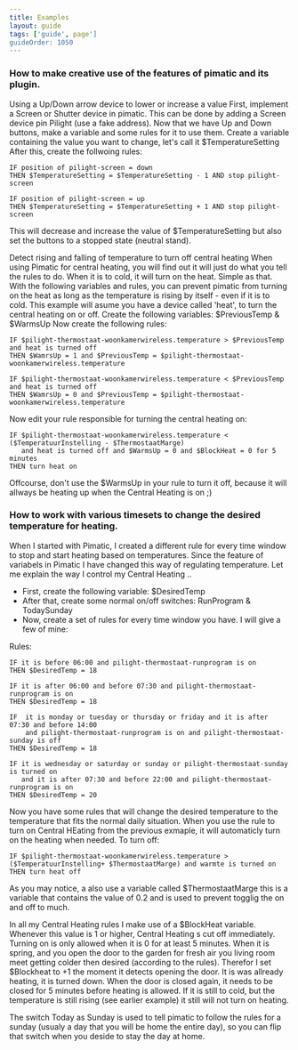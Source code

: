 ```yaml
---
title: Examples
layout: guide
tags: ['guide', page']
guideOrder: 1050
---
```


### How to make creative use of the features of pimatic and its plugin.

Using a Up/Down arrow device to lower or increase a value
First, implement a Screen or Shutter device in pimatic. This can be done by adding a Screen device pin Pilight (use a fake address). Now that we have Up and Down buttons, make a variable and some rules for it to use them.
Create a variable containing the value you want to change, let's call it $TemperatureSetting
After this, create the follwoing rules:

    IF position of pilight-screen = down
    THEN $TemperatureSetting = $TemperatureSetting - 1 AND stop pilight-screen

    IF position of pilight-screen = up
    THEN $TemperatureSetting = $TemperatureSetting + 1 AND stop pilight-screen

This will decrease and increase the value of $TemperatureSetting but also set the buttons to a stopped state (neutral stand).

Detect rising and falling of temperature to turn off central heating
When using Pimatic for central heating, you will find out it will just do what you tell the rules to do. When it is to cold, it will turn on the heat. Simple as that. With the following variables and rules, you can prevent pimatic from turning on the heat as long as the temperature is rising by itself - even if it is to cold. This example will asume you have a device called 'heat', to turn the central heating on or off.
Create the following variables: $PreviousTemp & $WarmsUp
Now create the following rules:

    IF $pilight-thermostaat-woonkamerwireless.temperature > $PreviousTemp and heat is turned off
    THEN $WamrsUp = 1 and $PreviousTemp = $pilight-thermostaat-woonkamerwireless.temperature

    IF $pilight-thermostaat-woonkamerwireless.temperature < $PreviousTemp and heat is turned off
    THEN $WamrsUp = 0 and $PreviousTemp = $pilight-thermostaat-woonkamerwireless.temperature

Now edit your rule responsible for turning the central heating on:

    IF $pilight-thermostaat-woonkamerwireless.temperature < ($TemperatuurInstelling - $ThermostaatMarge) 
       and heat is turned off and $WarmsUp = 0 and $BlockHeat = 0 for 5 minutes
    THEN turn heat on

Offcourse, don't use the $WarmsUp in your rule to turn it off, because it will allways be heating up when the Central Heating is on ;)

### How to work with various timesets to change the desired temperature for heating.


When I started with Pimatic, I created a different rule for every time window to stop and start heating based on temperatures. Since the feature of variabels in Pimatic I have changed this way of regulating temperature.
Let me explain the way I control my Central Heating ..
  
  * First, create the following variable: $DesiredTemp
  * After that, create some normal on/off switches: RunProgram & TodaySunday
  * Now, create a set of rules for every time window you have. I will give a few of mine:

Rules:

    IF it is before 06:00 and pilight-thermostaat-runprogram is on
    THEN $DesiredTemp = 18

    IF it is after 06:00 and before 07:30 and pilight-thermostaat-runprogram is on
    THEN $DesiredTemp = 18

    IF  it is monday or tuesday or thursday or friday and it is after 07:30 and before 14:00 
        and pilight-thermostaat-runprogram is on and pilight-thermostaat-sunday is off
    THEN $DesiredTemp = 18

    IF it is wednesday or saturday or sunday or pilight-thermostaat-sunday is turned on 
       and it is after 07:30 and before 22:00 and pilight-thermostaat-runprogram is on
    THEN $DesiredTemp = 20

Now you have some rules that will change the desired temperature to the temperature that fits the normal daily situation.
When you use the rule to turn on Central HEating from the previous exmaple, it will automaticly turn on the heating when needed.
To turn off:

    IF $pilight-thermostaat-woonkamerwireless.temperature > ($TemperatuurInstelling+ $ThermostaatMarge) and warmte is turned on
    THEN turn heat off

As you may notice, a also use a variable called $ThermostaatMarge this is a variable that contains the value of 0.2 and is used to prevent togglig the on and off to much.

In all my Central Heating rules I make use of a $BlockHeat variable. Whenever this value is 1 or higher, Central Heating s cut off immediately. Turning on is only allowed when it is 0 for at least 5 minutes.
When it is spring, and you open the door to the garden for fresh air you living room meet getting colder then desired (according to the rules). Therefor I set $Blockheat to +1 the moment it detects opening the door. It is was allready heating, it is turned down. When the door is closed again, it needs to be closed for 5 minutes before heating is allowed. If it is still to cold, but the temperature is still rising (see earlier example) it still will not turn on heating.

The switch Today as Sunday is used to tell pimatic to follow the rules for a sunday (usualy a day that you will be home the entire day), so you can flip that switch when you deside to stay the day at home.





